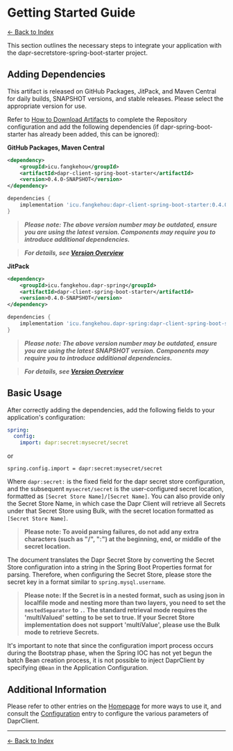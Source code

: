 # Getting Started Guide

[<- Back to Index](../index.md)

This section outlines the necessary steps to integrate your application with the dapr-secretstore-spring-boot-starter project.

## Adding Dependencies

This artifact is released on GitHub Packages, JitPack, and Maven Central for daily builds, SNAPSHOT versions, and stable releases. Please select the appropriate version for use.

Refer to [How to Download Artifacts](../index.md#how-to-download-artifacts) to complete the Repository configuration and add the following dependencies (if dapr-spring-boot-starter has already been added, this can be ignored):

__GitHub Packages, Maven Central__

```xml
<dependency>
    <groupId>icu.fangkehou</groupId>
    <artifactId>dapr-client-spring-boot-starter</artifactId>
    <version>0.4.0-SNAPSHOT</version>
</dependency>
```

```groovy
dependencies {
    implementation 'icu.fangkehou:dapr-client-spring-boot-starter:0.4.0-SNAPSHOT'
}
```

> ___Please note: The above version number may be outdated, ensure you are using the latest version. Components may require you to introduce additional dependencies.___

> ___For details, see [Version Overview](../versions.md)___

__JitPack__

```xml
<dependency>
    <groupId>icu.fangkehou.dapr-spring</groupId>
    <artifactId>dapr-client-spring-boot-starter</artifactId>
    <version>0.4.0-SNAPSHOT</version>
</dependency>
```

```groovy
dependencies {
    implementation 'icu.fangkehou.dapr-spring:dapr-client-spring-boot-starter:0.4.0-SNAPSHOT'
}
```

> ___Please note: The above version number may be outdated, ensure you are using the latest SNAPSHOT version. Components may require you to introduce additional dependencies.___

> ___For details, see [Version Overview](../versions.md)___

## Basic Usage

After correctly adding the dependencies, add the following fields to your application's configuration:

```yaml
spring:
  config:
    import: dapr:secret:mysecret/secret
```

or

```properties
spring.config.import = dapr:secret:mysecret/secret
```

Where `dapr:secret:` is the fixed field for the dapr secret store configuration, and the subsequent `mysecret/secret` is the user-configured secret location, formatted as `[Secret Store Name]/[Secret Name]`. You can also provide only the Secret Store Name, in which case the Dapr Client will retrieve all Secrets under that Secret Store using Bulk, with the secret location formatted as `[Secret Store Name]`.

> __Please note: To avoid parsing failures, do not add any extra characters (such as "/", ":") at the beginning, end, or middle of the secret location.__

The document translates the Dapr Secret Store by converting the Secret Store configuration into a string in the Spring Boot Properties format for parsing. Therefore, when configuring the Secret Store, please store the secret key in a format similar to `spring.mysql.username`.

> __Please note: If the Secret is in a nested format, such as using json in localfile mode and nesting more than two layers, you need to set the `nestedSeparator` to `.`.__
> __The standard retrieval mode requires the 'multiValued' setting to be set to true. If your Secret Store implementation does not support 'multiValue', please use the Bulk mode to retrieve Secrets.__

It's important to note that since the configuration import process occurs during the Bootstrap phase, when the Spring IOC has not yet begun the batch Bean creation process, it is not possible to inject DaprClient by specifying `@Bean` in the Application Configuration.

## Additional Information

Please refer to other entries on the [Homepage](../index.md) for more ways to use it, and consult the [Configuration](configuration.md) entry to configure the various parameters of DaprClient.

----------

[<- Back to Index](../index.md)
